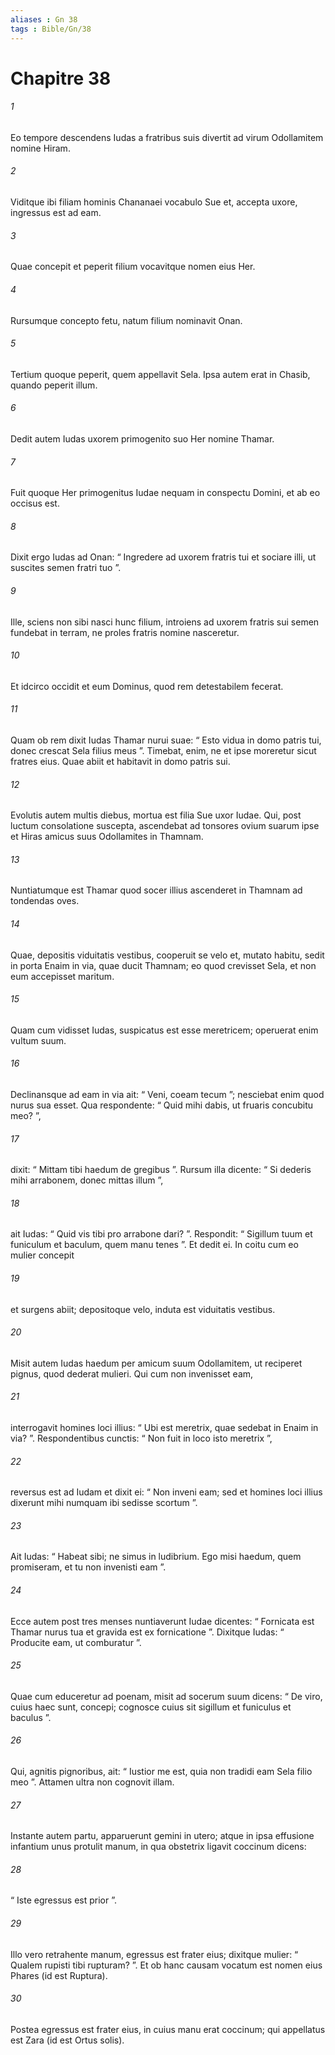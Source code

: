 ```yaml
---
aliases : Gn 38
tags : Bible/Gn/38
---
```


# Chapitre 38

###### 1
Eo tempore descendens Iudas a fratribus suis divertit ad virum Odollamitem nomine Hiram. 
###### 2
Viditque ibi filiam hominis Chananaei vocabulo Sue et, accepta uxore, ingressus est ad eam. 
###### 3
Quae concepit et peperit filium vocavitque nomen eius Her. 
###### 4
Rursumque concepto fetu, natum filium nominavit Onan. 
###### 5
Tertium quoque peperit, quem appellavit Sela. Ipsa autem erat in Chasib, quando peperit illum.
###### 6
Dedit autem Iudas uxorem primogenito suo Her nomine Thamar. 
###### 7
Fuit quoque Her primogenitus Iudae nequam in conspectu Domini, et ab eo occisus est. 
###### 8
Dixit ergo Iudas ad Onan: “ Ingredere ad uxorem fratris tui et sociare illi, ut suscites semen fratri tuo ”. 
###### 9
Ille, sciens non sibi nasci hunc filium, introiens ad uxorem fratris sui semen fundebat in terram, ne proles fratris nomine nasceretur. 
###### 10
Et idcirco occidit et eum Dominus, quod rem detestabilem fecerat. 
###### 11
Quam ob rem dixit Iudas Thamar nurui suae: “ Esto vidua in domo patris tui, donec crescat Sela filius meus ”. Timebat, enim, ne et ipse moreretur sicut fratres eius. Quae abiit et habitavit in domo patris sui.
###### 12
Evolutis autem multis diebus, mortua est filia Sue uxor Iudae. Qui, post luctum consolatione suscepta, ascendebat ad tonsores ovium suarum ipse et Hiras amicus suus Odollamites in Thamnam. 
###### 13
Nuntiatumque est Thamar quod socer illius ascenderet in Thamnam ad tondendas oves. 
###### 14
Quae, depositis viduitatis vestibus, cooperuit se velo et, mutato habitu, sedit in porta Enaim in via, quae ducit Thamnam; eo quod crevisset Sela, et non eum accepisset maritum. 
###### 15
Quam cum vidisset Iudas, suspicatus est esse meretricem; operuerat enim vultum suum. 
###### 16
Declinansque ad eam in via ait: “ Veni, coeam tecum ”; nesciebat enim quod nurus sua esset. Qua respondente: “ Quid mihi dabis, ut fruaris concubitu meo? ”, 
###### 17
dixit: “ Mittam tibi haedum de gregibus ”. Rursum illa dicente: “ Si dederis mihi arrabonem, donec mittas illum ”, 
###### 18
ait Iudas: “ Quid vis tibi pro arrabone dari? ”. Respondit: “ Sigillum tuum et funiculum et baculum, quem manu tenes ”. Et dedit ei. In coitu cum eo mulier concepit 
###### 19
et surgens abiit; depositoque velo, induta est viduitatis vestibus.
###### 20
Misit autem Iudas haedum per amicum suum Odollamitem, ut reciperet pignus, quod dederat mulieri. Qui cum non invenisset eam, 
###### 21
interrogavit homines loci illius: “ Ubi est meretrix, quae sedebat in Enaim in via? ”. Respondentibus cunctis: “ Non fuit in loco isto meretrix ”, 
###### 22
reversus est ad Iudam et dixit ei: “ Non inveni eam; sed et homines loci illius dixerunt mihi numquam ibi sedisse scortum ”. 
###### 23
Ait Iudas: “ Habeat sibi; ne simus in ludibrium. Ego misi haedum, quem promiseram, et tu non invenisti eam ”.
###### 24
Ecce autem post tres menses nuntiaverunt Iudae dicentes: “ Fornicata est Thamar nurus tua et gravida est ex fornicatione ”. Dixitque Iudas: “ Producite eam, ut comburatur ”. 
###### 25
Quae cum educeretur ad poenam, misit ad socerum suum dicens: “ De viro, cuius haec sunt, concepi; cognosce cuius sit sigillum et funiculus et baculus ”. 
###### 26
Qui, agnitis pignoribus, ait: “ Iustior me est, quia non tradidi eam Sela filio meo ”. Attamen ultra non cognovit illam.
###### 27
Instante autem partu, apparuerunt gemini in utero; atque in ipsa effusione infantium unus protulit manum, in qua obstetrix ligavit coccinum dicens: 
###### 28
“ Iste egressus est prior ”. 
###### 29
Illo vero retrahente manum, egressus est frater eius; dixitque mulier: “ Qualem rupisti tibi rupturam? ”. Et ob hanc causam vocatum est nomen eius Phares (id est Ruptura). 
###### 30
Postea egressus est frater eius, in cuius manu erat coccinum; qui appellatus est Zara (id est Ortus solis).
